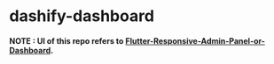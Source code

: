 # dashify-dashboard

#### NOTE : UI of this repo refers to [Flutter-Responsive-Admin-Panel-or-Dashboard](https://github.com/abuanwar072/Flutter-Responsive-Admin-Panel-or-Dashboard/tree/1cb1055e364eb20b858c02f194f43f5f5308682c).